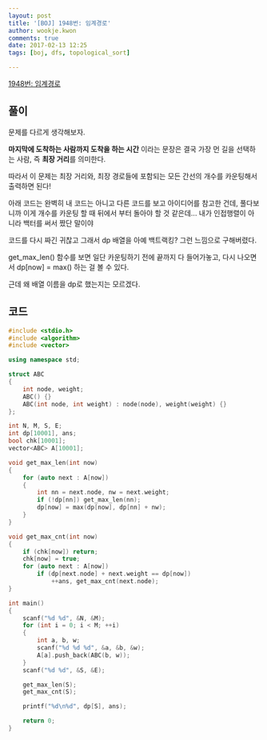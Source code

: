 ```yaml
---
layout: post
title: '[BOJ] 1948번: 임계경로'
author: wookje.kwon
comments: true
date: 2017-02-13 12:25
tags: [boj, dfs, topological_sort]

---
```


[1948번: 임계경로](https://www.acmicpc.net/problem/1948)

## 풀이

문제를 다르게 생각해보자.  

**마지막에 도착하는 사람까지 도착을 하는 시간** 이라는 문장은 결국 가장 먼 길을 선택하는 사람, 즉 **최장 거리**를 의미한다.  

따라서 이 문제는 최장 거리와, 최장 경로들에 포함되는 모든 간선의 개수를 카운팅해서 출력하면 된다!  

아래 코드는 완벽히 내 코드는 아니고 다른 코드를 보고 아이디어를 참고한 건데, 풀다보니까 이게 개수를 카운팅 할 때 뒤에서 부터 돌아야 할 것 같은데... 내가 인접행렬이 아니라 백터를 써서 짰단 말이야  

코드를 다시 짜긴 귀찮고 그래서 dp 배열을 아예 백트랙킹? 그런 느낌으로 구해버렸다.  

get_max_len() 함수를 보면 일단 카운팅하기 전에 끝까지 다 들어가놓고, 다시 나오면서 dp[now] = max() 하는 걸 볼 수 있다.  

근데 왜 배열 이름을 dp로 했는지는 모르겠다.  

## 코드

```cpp
#include <stdio.h>
#include <algorithm>
#include <vector>

using namespace std;

struct ABC
{
	int node, weight;
	ABC() {}
	ABC(int node, int weight) : node(node), weight(weight) {}
};

int N, M, S, E;
int dp[10001], ans;
bool chk[10001];
vector<ABC> A[10001];

void get_max_len(int now)
{
	for (auto next : A[now])
	{
		int nn = next.node, nw = next.weight;
		if (!dp[nn]) get_max_len(nn);
		dp[now] = max(dp[now], dp[nn] + nw);
	}
}

void get_max_cnt(int now)
{
	if (chk[now]) return;
	chk[now] = true;
	for (auto next : A[now])
		if (dp[next.node] + next.weight == dp[now])
			++ans, get_max_cnt(next.node);
}

int main()
{
	scanf("%d %d", &N, &M);
	for (int i = 0; i < M; ++i)
	{
		int a, b, w;
		scanf("%d %d %d", &a, &b, &w);
		A[a].push_back(ABC(b, w));
	}
	scanf("%d %d", &S, &E);

	get_max_len(S);
	get_max_cnt(S);

	printf("%d\n%d", dp[S], ans);

	return 0;
}
```